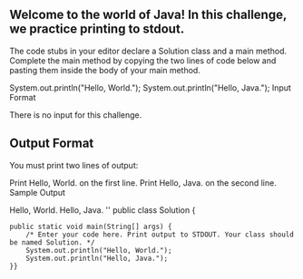 ## Welcome to the world of Java! In this challenge, we practice printing to stdout.


The code stubs in your editor declare a Solution class and a main method. Complete the main method by copying the two lines of code below and pasting them inside the body of your main method.

System.out.println("Hello, World.");
System.out.println("Hello, Java.");
Input Format

There is no input for this challenge.

## Output Format

You must print two lines of output:

Print Hello, World. on the first line.
Print Hello, Java. on the second line.
Sample Output

Hello, World.
Hello, Java.
''
public class Solution {

    public static void main(String[] args) {
        /* Enter your code here. Print output to STDOUT. Your class should be named Solution. */
        System.out.println("Hello, World.");
        System.out.println("Hello, Java.");
    }}
